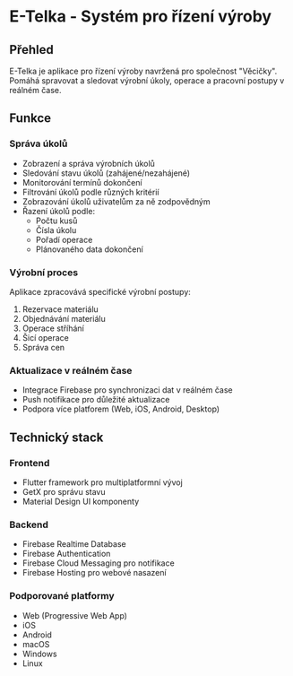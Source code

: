 # E-Telka - Systém pro řízení výroby

## Přehled
E-Telka je aplikace pro řízení výroby navržená pro společnost "Věcičky". Pomáhá spravovat a sledovat výrobní úkoly, operace a pracovní postupy v reálném čase.

## Funkce

### Správa úkolů
- Zobrazení a správa výrobních úkolů
- Sledování stavu úkolů (zahájené/nezahájené)
- Monitorování termínů dokončení
- Filtrování úkolů podle různých kritérií
- Zobrazování úkolů uživatelům za ně zodpovědným
- Řazení úkolů podle:
  - Počtu kusů
  - Čísla úkolu
  - Pořadí operace
  - Plánovaného data dokončení

### Výrobní proces
Aplikace zpracovává specifické výrobní postupy:
1. Rezervace materiálu
2. Objednávání materiálu
3. Operace stříhání
4. Šicí operace
5. Správa cen

### Aktualizace v reálném čase
- Integrace Firebase pro synchronizaci dat v reálném čase
- Push notifikace pro důležité aktualizace
- Podpora více platforem (Web, iOS, Android, Desktop)

## Technický stack

### Frontend
- Flutter framework pro multiplatformní vývoj
- GetX pro správu stavu
- Material Design UI komponenty

### Backend
- Firebase Realtime Database
- Firebase Authentication
- Firebase Cloud Messaging pro notifikace
- Firebase Hosting pro webové nasazení

### Podporované platformy
- Web (Progressive Web App)
- iOS
- Android
- macOS
- Windows
- Linux
